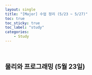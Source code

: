 ```yaml
---
layout: single
title: "[Major] 수업 정리 (5/23 ~ 5/27)"
toc: true
toc_sticky: true
toc_label: "study"
categories:
    - Study
---
```


<br>

## 물리와 프로그래밍 (5월 23일)

<br>


